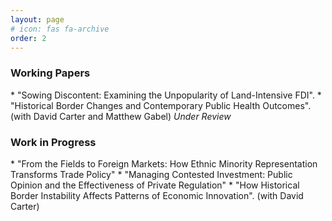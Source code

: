 ```yaml
---
layout: page
# icon: fas fa-archive
order: 2
---
```


<h3> Working Papers </h3> 
* "Sowing Discontent: Examining the Unpopularity of Land-Intensive FDI".
* "Historical Border Changes and Contemporary Public Health Outcomes". (with David Carter and Matthew Gabel) <em>Under
Review</em>
<br>
<h3> Work in Progress </h3>
* "From the Fields to Foreign Markets: How Ethnic Minority Representation Transforms Trade Policy"
* "Managing Contested Investment: Public Opinion and the Effectiveness of Private Regulation"
* "How Historical Border Instability Affects Patterns of Economic Innovation". (with David Carter)